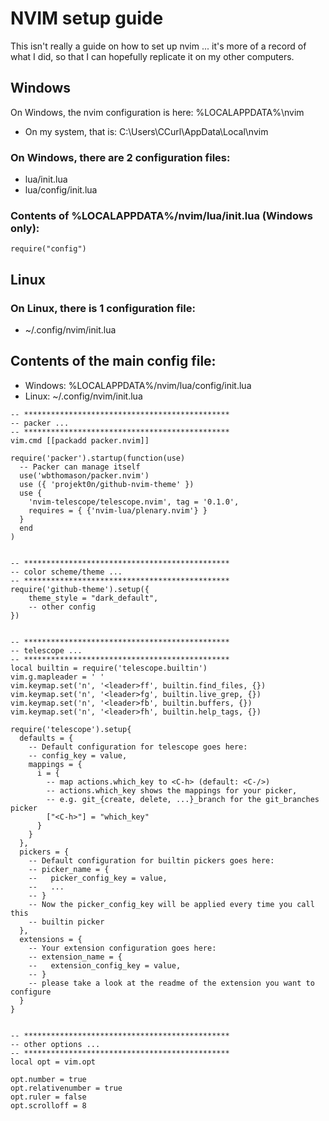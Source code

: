 # NVIM setup guide

This isn't really a guide on how to set up nvim ... it's more of a record of what I did, so that I can hopefully replicate it on my other computers.

## Windows
On Windows, the nvim configuration is here: %LOCALAPPDATA%\nvim
- On my system, that is: C:\Users\CCurl\AppData\Local\nvim

### On Windows, there are 2 configuration files:
- lua/init.lua
- lua/config/init.lua

### Contents of %LOCALAPPDATA%/nvim/lua/init.lua (Windows only):
```
require("config")
```

## Linux
### On Linux, there is 1 configuration file:
- ~/.config/nvim/init.lua

## Contents of the main config file:
- Windows: %LOCALAPPDATA%/nvim/lua/config/init.lua
- Linux: ~/.config/nvim/init.lua
```
-- **********************************************
-- packer ...
-- **********************************************
vim.cmd [[packadd packer.nvim]]

require('packer').startup(function(use)
  -- Packer can manage itself
  use('wbthomason/packer.nvim')
  use ({ 'projekt0n/github-nvim-theme' })
  use {
    'nvim-telescope/telescope.nvim', tag = '0.1.0',
    requires = { {'nvim-lua/plenary.nvim'} }
  }
  end
)


-- **********************************************
-- color scheme/theme ...
-- **********************************************
require('github-theme').setup({
	theme_style = "dark_default",
	-- other config
})


-- **********************************************
-- telescope ...
-- **********************************************
local builtin = require('telescope.builtin')
vim.g.mapleader = ' '
vim.keymap.set('n', '<leader>ff', builtin.find_files, {})
vim.keymap.set('n', '<leader>fg', builtin.live_grep, {})
vim.keymap.set('n', '<leader>fb', builtin.buffers, {})
vim.keymap.set('n', '<leader>fh', builtin.help_tags, {})

require('telescope').setup{
  defaults = {
    -- Default configuration for telescope goes here:
    -- config_key = value,
    mappings = {
      i = {
        -- map actions.which_key to <C-h> (default: <C-/>)
        -- actions.which_key shows the mappings for your picker,
        -- e.g. git_{create, delete, ...}_branch for the git_branches picker
        ["<C-h>"] = "which_key"
      }
    }
  },
  pickers = {
    -- Default configuration for builtin pickers goes here:
    -- picker_name = {
    --   picker_config_key = value,
    --   ...
    -- }
    -- Now the picker_config_key will be applied every time you call this
    -- builtin picker
  },
  extensions = {
    -- Your extension configuration goes here:
    -- extension_name = {
    --   extension_config_key = value,
    -- }
    -- please take a look at the readme of the extension you want to configure
  }
}


-- **********************************************
-- other options ...
-- **********************************************
local opt = vim.opt

opt.number = true
opt.relativenumber = true
opt.ruler = false
opt.scrolloff = 8
```
